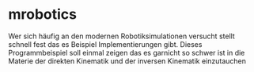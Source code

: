 mrobotics
=========

Wer sich häufig an den modernen Robotiksimulationen versucht stellt schnell fest das es Beispiel Implementierungen gibt. Dieses Programmbeispiel soll einmal zeigen das es garnicht so schwer ist in die Materie der direkten Kinematik und der inversen Kinematik einzutauchen 
